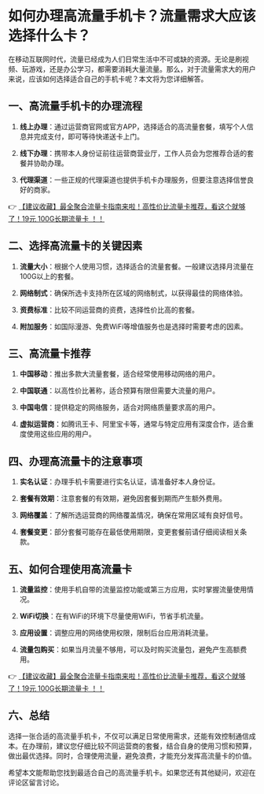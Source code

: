 # 如何办理高流量手机卡？流量需求大应该选择什么卡？

在移动互联网时代，流量已经成为人们日常生活中不可或缺的资源。无论是刷视频、玩游戏，还是办公学习，都需要消耗大量流量。那么，对于流量需求大的用户来说，应该如何选择适合自己的手机卡呢？本文将为您详细解答。

## 一、高流量手机卡的办理流程

1. **线上办理**：通过运营商官网或官方APP，选择适合的高流量套餐，填写个人信息并完成支付，即可等待快递送卡上门。

2. **线下办理**：携带本人身份证前往运营商营业厅，工作人员会为您推荐合适的套餐并协助办理。

3. **代理渠道**：一些正规的代理渠道也提供手机卡办理服务，但要注意选择信誉良好的商家。

👉 [【建议收藏】最全聚合流量卡指南来啦！高性价比流量卡推荐，看这个就够了！19元 100G长期流量卡 ！！](https://bit.ly/Liuliangka)

## 二、选择高流量卡的关键因素

1. **流量大小**：根据个人使用习惯，选择适合的流量套餐。一般建议选择月流量在100G以上的套餐。

2. **网络制式**：确保所选卡支持所在区域的网络制式，以获得最佳的网络体验。

3. **资费标准**：比较不同运营商的资费，选择性价比高的套餐。

4. **附加服务**：如国际漫游、免费WiFi等增值服务也是选择时需要考虑的因素。

## 三、高流量卡推荐

1. **中国移动**：推出多款大流量套餐，适合经常使用移动网络的用户。

2. **中国联通**：以高性价比著称，适合预算有限但需要大流量的用户。

3. **中国电信**：提供稳定的网络服务，适合对网络质量要求高的用户。

4. **虚拟运营商**：如腾讯王卡、阿里宝卡等，通常与特定应用有深度合作，适合重度使用这些应用的用户。

## 四、办理高流量卡的注意事项

1. **实名认证**：办理手机卡需要进行实名认证，请准备好本人身份证。

2. **套餐有效期**：注意套餐的有效期，避免因套餐到期而产生额外费用。

3. **网络覆盖**：了解所选运营商的网络覆盖情况，确保在常用区域有良好信号。

4. **套餐变更**：部分套餐可能存在最低使用期限，变更套餐前请仔细阅读相关条款。

## 五、如何合理使用高流量卡

1. **流量监控**：使用手机自带的流量监控功能或第三方应用，实时掌握流量使用情况。

2. **WiFi切换**：在有WiFi的环境下尽量使用WiFi，节省手机流量。

3. **应用设置**：调整应用的网络使用权限，限制后台应用消耗流量。

4. **流量包购买**：如果当月流量不够用，可以及时购买流量包，避免产生高额费用。

👉 [【建议收藏】最全聚合流量卡指南来啦！高性价比流量卡推荐，看这个就够了！19元 100G长期流量卡 ！！](https://bit.ly/Liuliangka)

## 六、总结

选择一张合适的高流量手机卡，不仅可以满足日常使用需求，还能有效控制通信成本。在办理前，建议您仔细比较不同运营商的套餐，结合自身的使用习惯和预算，做出最优选择。同时，合理使用流量，避免浪费，才能充分发挥高流量卡的价值。

希望本文能帮助您找到最适合自己的高流量手机卡。如果您还有其他疑问，欢迎在评论区留言讨论。